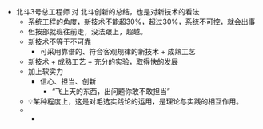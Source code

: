 - 北斗3号总工程师 对 北斗创新的总结，也是对新技术的看法
	- 系统工程的角度，新技术不能超30%，超过30%，系统不可控，就会出事
	- 但按部就班往前走，没法跟上，超越。
	- 新技术不等于不可靠
		- 可采用靠谱的、符合客观规律的新技术 + 成熟工艺
	- 新技术 +  成熟工艺 + 充分的实验，取得快的发展
	- 加上软实力
		- 信心、担当、创新
			- “飞上天的东西，出问题你敢不敢担当”
	- 💡某种程度上，这是对毛选实践论的运用，是理论与实践的相互作用。
	-
		-